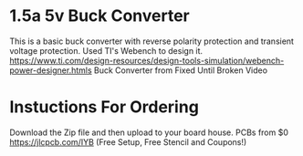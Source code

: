 # 1.5a 5v Buck Converter
This is a basic buck converter with reverse polarity protection and transient voltage protection. Used TI's Webench to design it. https://www.ti.com/design-resources/design-tools-simulation/webench-power-designer.htmls
Buck Converter from Fixed Until Broken Video

# Instuctions For Ordering
Download the Zip file and then upload to your board house.
PCBs from $0 https://jlcpcb.com/IYB (Free Setup, Free Stencil and Coupons!) 
